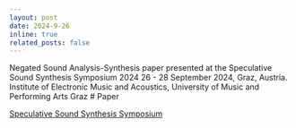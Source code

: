 ```yaml
---
layout: post
date: 2024-9-26
inline: true
related_posts: false
---
```


Negated Sound Analysis-Synthesis paper presented at the Speculative Sound Synthesis Symposium 2024 26 - 28 September 2024, Graz, Austria.
Institute of Electronic Music and Acoustics, University of Music and Performing Arts Graz #
Paper

<a href="https://speculativesoundsynthesis.iem.sh/symposium/">Speculative Sound Synthesis Symposium
